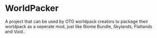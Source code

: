 # WorldPacker
A project that can be used by OTG worldpack creators to package their worldpack as a seperate mod, just like Biome Bundle, Skylands, Flatlands and Void..
